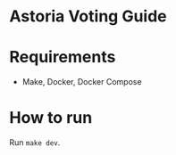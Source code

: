 # Astoria Voting Guide

# Requirements

- Make, Docker, Docker Compose

# How to run

Run `make dev`.
